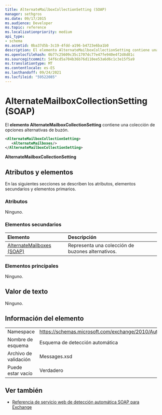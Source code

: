 ```yaml
---
title: AlternateMailboxCollectionSetting (SOAP)
manager: sethgros
ms.date: 09/17/2015
ms.audience: Developer
ms.topic: reference
ms.localizationpriority: medium
api_type:
- schema
ms.assetid: 0ba37d5b-3c19-4fdd-a196-b4723e6ba1b0
description: El elemento AlternateMailboxCollectionSetting contiene una colección de opciones alternativas de buzón.
ms.openlocfilehash: 0b77c25609c35c1707dc77e47fe940e4f2d8d81c
ms.sourcegitcommit: 54f6cd5a704b36b76d110ee53a6d6c1c3e15f5a9
ms.translationtype: MT
ms.contentlocale: es-ES
ms.lasthandoff: 09/24/2021
ms.locfileid: "59522085"
---
```

# <a name="alternatemailboxcollectionsetting-soap"></a>AlternateMailboxCollectionSetting (SOAP)

El **elemento AlternateMailboxCollectionSetting** contiene una colección de opciones alternativas de buzón. 
  
```XML
<AlternateMailboxCollectionSetting>
   <AlternateMailboxes/>
</AlternateMailboxCollectionSetting>
```

 **AlternateMailboxCollectionSetting**
## <a name="attributes-and-elements"></a>Atributos y elementos

En las siguientes secciones se describen los atributos, elementos secundarios y elementos primarios.
  
### <a name="attributes"></a>Atributos

Ninguno.
  
### <a name="child-elements"></a>Elementos secundarios

|**Elemento**|**Descripción**|
|:-----|:-----|
|[AlternateMailboxes (SOAP)](alternatemailboxes-soap.md) <br/> |Representa una colección de buzones alternativos.  <br/> |
   
### <a name="parent-elements"></a>Elementos principales

Ninguno.
  
## <a name="text-value"></a>Valor de texto

Ninguno.
  
## <a name="element-information"></a>Información del elemento

|||
|:-----|:-----|
|Namespace  <br/> |https://schemas.microsoft.com/exchange/2010/Autodiscover  <br/> |
|Nombre de esquema  <br/> |Esquema de detección automática  <br/> |
|Archivo de validación  <br/> |Messages.xsd  <br/> |
|Puede estar vacío  <br/> |Verdadero  <br/> |
   
## <a name="see-also"></a>Ver también

- [Referencia de servicio web de detección automática SOAP para Exchange](soap-autodiscover-web-service-reference-for-exchange.md)

